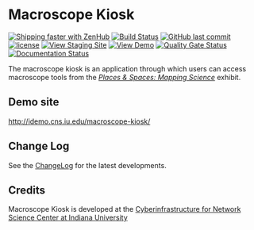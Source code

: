 # Macroscope Kiosk

[![Shipping faster with ZenHub](https://raw.githubusercontent.com/ZenHubIO/support/master/zenhub-badge.png)](https://app.zenhub.com/workspace/o/cns-iu/macroscope-kiosk)
[![Build Status](https://travis-ci.com/cns-iu/macroscope-kiosk.svg?branch=master)](https://travis-ci.com/cns-iu/macroscope-kiosk)
[![GitHub last commit](https://img.shields.io/github/last-commit/cns-iu/macroscope-kiosk/master.svg)](https://github.com/cns-iu/macroscope-kiosk/commits/master)
[![license](https://img.shields.io/github/license/mashape/apistatus.svg)](LICENSE)
[![View Staging Site](https://img.shields.io/badge/staging-online-brightgreen.svg)](http://idemo.cns.iu.edu/macroscope-kiosk--staging/)
[![View Demo](https://img.shields.io/badge/demo-online-brightgreen.svg)](http://idemo.cns.iu.edu/macroscope-kiosk/)
[![Quality Gate Status](https://sonarcloud.io/api/project_badges/measure?project=cns-iu_macroscope-kiosk&metric=alert_status)](https://sonarcloud.io/dashboard?id=cns-iu_macroscope-kiosk)
[![Documentation Status](https://cns-iu.github.io/macroscope-kiosk/images/coverage-badge-documentation.svg)](https://cns-iu.github.io/macroscope-kiosk/)

The macroscope kiosk is an application through which users can access macroscope tools from the *[Places & Spaces: Mapping Science](http://scimaps.org/)* exhibit.

## Demo site

<http://idemo.cns.iu.edu/macroscope-kiosk/>

## Change Log

See the [ChangeLog](CHANGELOG.md) for the latest developments.

## Credits

Macroscope Kiosk is developed at the [Cyberinfrastructure for Network Science Center at Indiana University](http://cns.iu.edu/)
